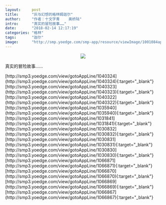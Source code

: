 ```yaml
---
layout:     post
title:      "灰与幻想的格林姆迦尔"
author:     "作者：十文字青    奥桥陆"
intro:      "真实的冒险故事……"
date:       "2018-02-14 12:17:19"
categories: "格林"
tags:       "迦尔"
image:      "http://smp.yoedge.com/smp-app/resource/viewImage/1001084appline.png"
---
```

<div style="text-align: center">
<p><img src="http://smp.yoedge.com/smp-app/resource/viewImage/1001084appline.png"/></p>
</div>
<p class="post-meta">
<span>真实的冒险故事……</span>
</p>
[http://smp3.yoedge.com/view/gotoAppLine/1040324](http://smp3.yoedge.com/view/gotoAppLine/1040324){:target="_blank"}
[http://smp3.yoedge.com/view/gotoAppLine/1040323](http://smp3.yoedge.com/view/gotoAppLine/1040323){:target="_blank"}
[http://smp3.yoedge.com/view/gotoAppLine/1040322](http://smp3.yoedge.com/view/gotoAppLine/1040322){:target="_blank"}
[http://smp3.yoedge.com/view/gotoAppLine/1035940](http://smp3.yoedge.com/view/gotoAppLine/1035940){:target="_blank"}
[http://smp3.yoedge.com/view/gotoAppLine/1031841](http://smp3.yoedge.com/view/gotoAppLine/1031841){:target="_blank"}
[http://smp3.yoedge.com/view/gotoAppLine/1030832](http://smp3.yoedge.com/view/gotoAppLine/1030832){:target="_blank"}
[http://smp3.yoedge.com/view/gotoAppLine/1030831](http://smp3.yoedge.com/view/gotoAppLine/1030831){:target="_blank"}
[http://smp3.yoedge.com/view/gotoAppLine/1030830](http://smp3.yoedge.com/view/gotoAppLine/1030830){:target="_blank"}
[http://smp3.yoedge.com/view/gotoAppLine/1066871](http://smp3.yoedge.com/view/gotoAppLine/1066871){:target="_blank"}
[http://smp3.yoedge.com/view/gotoAppLine/1066870](http://smp3.yoedge.com/view/gotoAppLine/1066870){:target="_blank"}
[http://smp3.yoedge.com/view/gotoAppLine/1066869](http://smp3.yoedge.com/view/gotoAppLine/1066869){:target="_blank"}
[http://smp3.yoedge.com/view/gotoAppLine/1066867](http://smp3.yoedge.com/view/gotoAppLine/1066867){:target="_blank"}


